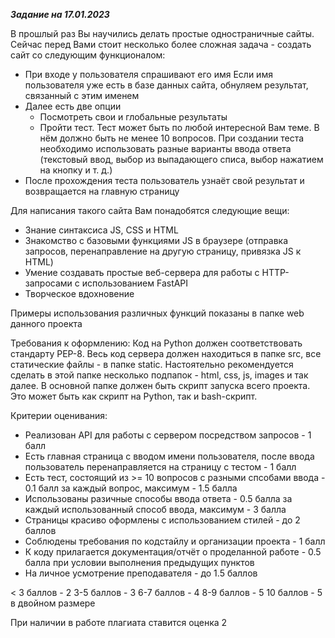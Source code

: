 **_Задание на 17.01.2023_**

В прошлый раз Вы научились делать простые одностраничные сайты. Сейчас перед Вами стоит несколько более сложная задача - создать сайт со следующим функционалом:

- При входе у пользователя спрашивают его имя
  Если имя пользователя уже есть в базе данных сайта, обнуляем результат, связанный с этим именем
- Далее есть две опции
  - Посмотреть свои и глобальные результаты
  - Пройти тест. Тест может быть по любой интересной Вам теме. В нём должно быть не менее 10 вопросов. При создании теста необходимо использовать разные варианты ввода ответа (текстовый ввод, выбор из выпадающего списа, выбор нажатием на кнопку и т. д.)
- После прохождения теста пользователь узнаёт свой результат и возвращается на главную страницу

Для написания такого сайта Вам понадобятся следующие вещи:

- Знание синтаксиса JS, CSS и HTML
- Знакомство с базовыми функциями JS в браузере (отправка запросов, перенаправление на другую страницу, привязка JS к HTML)
- Умение создавать простые веб-сервера для работы с HTTP-запросами с использованием FastAPI
- Творческое вдохновение

Примеры использования различных функций показаны в папке web данного проекта

Требования к оформлению:
Код на Python должен соответствовать стандарту PEP-8. Весь код сервера должен находиться в папке src, все статические файлы - в папке static. Настоятельно рекомендуется сделать в этой папке несколько подпапок - html, css, js, images и так далее. В основной папке должен быть скрипт запуска всего проекта. Это может быть как скрипт на Python, так и bash-скрипт.

Критерии оценивания:

- Реализован API для работы с сервером посредством запросов - 1 балл
- Есть главная страница с вводом имени пользователя, после ввода пользователь перенаправляется на страницу с тестом - 1 балл
- Есть тест, состоящий из >= 10 вопросов с разными спсобами ввода - 0.1 балл за каждый вопрос, максимум - 1.5 балла
- Использованы разичные способы ввода ответа - 0.5 балла за каждый использованный способ ввода, максимум - 3 балла
- Страницы красиво оформлены с использованием стилей - до 2 баллов
- Соблюдены требования по кодстайлу и организации проекта - 1 балл
- К коду прилагается документация/отчёт о проделанной работе - 0.5 балла при условии выполнения предыдущих пунктов
- На личное усмотрение преподавателя - до 1.5 баллов

< 3 баллов - 2
3-5 баллов - 3
6-7 баллов - 4
8-9 баллов - 5
10 баллов - 5 в двойном размере

При наличии в работе плагиата ставится оценка 2
